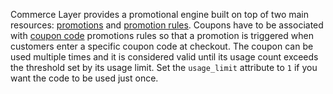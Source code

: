 Commerce Layer provides a promotional engine built on top of two main resources: [promotions](https://docs.commercelayer.io/api/resources/promotions) and [promotion rules](https://docs.commercelayer.io/api/resources/promotion_rules). Coupons have to be associated with [coupon code](https://docs.commercelayer.io/api/resources/coupon_codes_promotion_rules) promotions rules so that a promotion is triggered when customers enter a specific coupon code at checkout. The coupon can be used multiple times and it is considered valid until its usage count exceeds the threshold set by its usage limit. Set the `usage_limit` attribute to `1` if you want the code to be used just once.